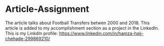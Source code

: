 # Article-Assignment
The article talks about Football Transfers betwen 2000 and 2018.
This article is added to my accomplishment section as a project in the LinkedIn.
This is my LinkdIn profile: https://www.linkedin.com/in/hamza-hajj-chehade-299869210/
